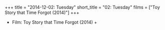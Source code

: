 +++
title = "2014-12-02: Tuesday"
short_title = "02: Tuesday"
films = ["Toy Story that Time Forgot (2014)"]
+++


* Film: Toy Story that Time Forgot (2014) +
